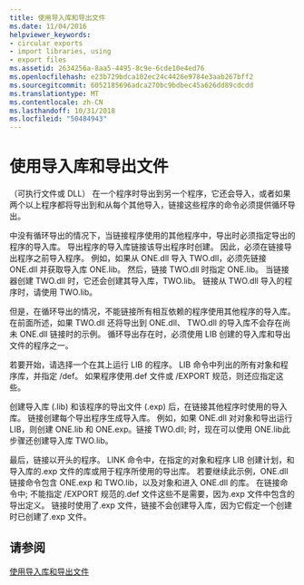 ```yaml
---
title: 使用导入库和导出文件
ms.date: 11/04/2016
helpviewer_keywords:
- circular exports
- import libraries, using
- export files
ms.assetid: 2634256a-8aa5-4495-8c9e-6cde10e4ed76
ms.openlocfilehash: e23b729bdca102ec24c4426e9784e3aab267bff2
ms.sourcegitcommit: 6052185696adca270bc9bdbec45a626dd89cdcdd
ms.translationtype: MT
ms.contentlocale: zh-CN
ms.lasthandoff: 10/31/2018
ms.locfileid: "50484943"
---
```

# <a name="using-an-import-library-and-export-file"></a>使用导入库和导出文件

（可执行文件或 DLL） 在一个程序时导出到另一个程序，它还会导入，或者如果两个以上程序都将导出到和从每个其他导入，链接这些程序的命令必须提供循环导出。

中没有循环导出的情况下，当链接程序使用的其他程序中，导出时必须指定导出的程序的导入库。 导出程序的导入库链接该导出程序时创建。 因此，必须在链接导出程序之前导入程序。 例如，如果从 ONE.dll 导入 TWO.dll，必须先链接 ONE.dll 并获取导入库 ONE.lib。 然后，链接 TWO.dll 时指定 ONE.lib。 当链接器创建 TWO.dll 时，它还会创建其导入库，TWO.lib。 链接从 TWO.dll 导入的程序时，请使用 TWO.lib。

但是，在循环导出的情况，不能链接所有相互依赖的程序使用其他程序的导入库。 在前面所述，如果 TWO.dll 还将导出到 ONE.dll、 TWO.dll 的导入库不会存在尚未 ONE.dll 链接时的示例。 循环导出存在时，必须使用 LIB 创建的导入库和导出文件的程序之一。

若要开始，请选择一个在其上运行 LIB 的程序。 LIB 命令中列出的所有对象和程序库，并指定 /def。 如果程序使用.def 文件或 /EXPORT 规范，则还应指定这些。

创建导入库 (.lib) 和该程序的导出文件 (.exp) 后，在链接其他程序时使用的导入库。 链接创建每个导出程序生成导入库。 例如，如果 ONE.dll 对对象和导出运行 LIB，则创建 ONE.lib 和 ONE.exp。链接 TWO.dll; 时，现在可以使用 ONE.lib此步骤还创建导入库 TWO.lib。

最后，链接以开头的程序。 LINK 命令中，在指定的对象和程序 LIB 创建计划，和导入库的.exp 文件的库或用于程序所使用的导出库。 若要继续此示例，ONE.dll 链接命令包含 ONE.exp 和 TWO.lib，以及对象和进入 ONE.dll 的库。 在链接命令中; 不能指定 /EXPORT 规范的.def 文件这些不是需要，因为.exp 文件中包含的导出定义。 链接时使用了.exp 文件，链接不会创建导入库，因为它假定一个创建时已创建了.exp 文件。

## <a name="see-also"></a>请参阅

[使用导入库和导出文件](../../build/reference/working-with-import-libraries-and-export-files.md)